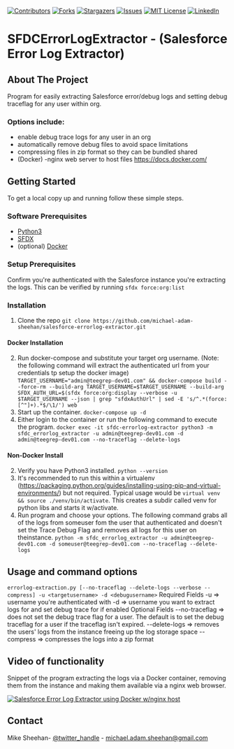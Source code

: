
[![Contributors][contributors-shield]][contributors-url]
[![Forks][forks-shield]][forks-url]
[![Stargazers][stars-shield]][stars-url]
[![Issues][issues-shield]][issues-url]
[![MIT License][license-shield]][license-url]
[![LinkedIn][linkedin-shield]][linkedin-url]
# SFDCErrorLogExtractor - (Salesforce Error Log Extractor)

<!-- ABOUT THE PROJECT -->
## About The Project

Program for easily extracting Salesforce error/debug logs and setting debug traceflag for any user within org. 

### Options include:
* enable debug trace logs for any user in an org
* automatically remove debug files to avoid space limitations
* compressing files in zip format so they can be bundled shared
* (Docker) -nginx web server to host files https://docs.docker.com/


<!-- GETTING STARTED -->
## Getting Started

To get a local copy up and running follow these simple steps.

### Software Prerequisites

- [Python3](https://www.python.org/download/releases/3.0/) 
- [SFDX](https://developer.salesforce.com/tools/sfdxcli)
- (optional) [Docker](https://docs.docker.com/)
 
### Setup Prerequisites

Confirm you're authenticated with the Salesforce instance you're extracting the logs. This can be verified by running ```sfdx force:org:list```
 
### Installation

1. Clone the repo
```git clone https://github.com/michael-adam-sheehan/salesforce-errorlog-extractor.git```

#### Docker Installation
2. Run docker-compose and substitute your target org username. (Note: the following command will extract the authenticated url from your credentials tp setup the docker image) ```TARGET_USERNAME="admin@teegrep-dev01.com" && docker-compose build --force-rm --build-arg TARGET_USERNAME=$TARGET_USERNAME --build-arg SFDX_AUTH_URL=$(sfdx force:org:display --verbose -u $TARGET_USERNAME --json | grep "sfdxAuthUrl" | sed -E 's/^.*(force:[^"]+).*$/\1/') web```
3. Start up the container. ```docker-compose up -d```
4. Either login to the container or run the following command to execute the program. ```docker exec -it sfdc-errorlog-extractor python3 -m sfdc_errorlog_extractor -u admin@teegrep-dev01.com -d admin@teegrep-dev01.com --no-traceflag --delete-logs```

#### Non-Docker Install
2. Verify you have Python3 installed. ```python --version```
3. It's recommended to run this within a virtualenv (https://packaging.python.org/guides/installing-using-pip-and-virtual-environments/) but not required. Typical usage would be ```virtual venv && source ./venv/bin/activate```. This creates a subdir called venv for python libs and starts it w/activate.
4. Run program and choose your options. The following command grabs all of the logs from someuser fom the user that authenticated and doesn't set the Trace Debug Flag and removes all logs for this user on theinstance. ```python -m sfdc_errorlog_extractor -u admin@teegrep-dev01.com -d someuser@teegrep-dev01.com --no-traceflag --delete-logs```

<!-- USAGE EXAMPLES -->
## Usage and command options
`errorlog-extraction.py [--no-traceflag --delete-logs --verbose --compress] -u <targetusername> -d <debugusername>`
Required Fields
-u <targetusername> => username you're authenticated with
-d <debugusername> => username you want to extract logs for and set debug trace for if enabled
Optional Fields
--no-traceflag => does not set the debug trace flag for a user. The default is to set the debug traceflag for a user if the traceflag isn't expired.
--delete-logs => removes the users' logs from the instance freeing up the log storage space
--compress => compresses the logs into a zip format

## Video of functionality
Snippet of the program extracting the logs via a Docker container, removing them from the instance and making them available via a nginx web browser.

[![Salesforce Error Log Extractor using Docker w/nginx host](media/sfdc-errorlog-extractor.gif)](https://www.youtube.com/watch?v=rQ78bRQQDq8)

## Contact

Mike Sheehan- [@twitter_handle](https://twitter.com/schnelg) - michael.adam.sheehan@gmail.com

<!-- MARKDOWN LINKS & IMAGES -->
<!-- https://www.markdownguide.org/basic-syntax/#reference-style-links -->
[contributors-shield]: https://img.shields.io/github/contributors/michael-adam-sheehan/salesforce-errorlog-extractor.svg?style=flat-square
[contributors-url]: https://github.com/michael-adam-sheehan/salesforce-errorlog-extractor/graphs/contributors
[forks-shield]: https://img.shields.io/github/forks/michael-adam-sheehan/salesforce-errorlog-extractor.svg?style=flat-square
[forks-url]: https://github.com/michael-adam-sheehan/salesforce-errorlog-extractor/network/members
[stars-shield]: https://img.shields.io/github/stars/michael-adam-sheehan/salesforce-errorlog-extractor.svg?style=flat-square
[stars-url]: https://github.com/michael-adam-sheehan/salesforce-errorlog-extractor/stargazers
[issues-shield]: https://img.shields.io/github/issues/michael-adam-sheehan/salesforce-errorlog-extractor.svg?style=flat-square
[issues-url]: https://github.com/michael-adam-sheehan/salesforce-errorlog-extractor/issues
[license-shield]: https://img.shields.io/github/license/michael-adam-sheehan/salesforce-errorlog-extractor.svg?style=flat-square
[license-url]: https://github.com/michael-adam-sheehan/salesforce-errorlog-extractor/blob/master/LICENSE.md
[linkedin-shield]: https://img.shields.io/badge/-LinkedIn-black.svg?style=flat-square&logo=linkedin&colorB=555
[linkedin-url]: https://www.linkedin.com/in/michael-adam-sheehan/
[product-screenshot]: images/screenshot.png

